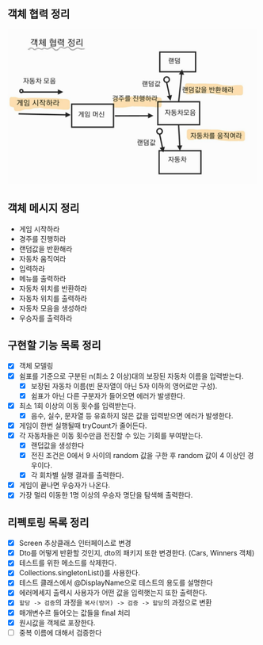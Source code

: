 ## 객체 협력 정리

![객체 협력 정리](../../../../../image/객체협력정리.jpeg)

## 객체 메시지 정리

- 게임 시작하라
- 경주를 진행하라
- 랜덤값을 반환해라
- 자동차 움직여라
- 입력하라
- 메뉴를 출력하라
- 자동차 위치를 반환하라
- 자동차 위치를 출력하라
- 자동차 모음을 생성하라
- 우승자를 출력하라

## 구현할 기능 목록 정리

- [x] 객체 모델링
- [x] 쉼표를 기준으로 구분된 n(최소 2 이상)대의 보장된 자동차 이름을 입력받는다.
    - [x] 보장된 자동차 이름(빈 문자열이 아닌 5자 이하의 영어로만 구성).
    - [x] 쉼표가 아닌 다른 구분자가 들어오면 에러가 발생한다.
- [x] 최소 1회 이상의 이동 횟수를 입력받는다.
    - [x] 음수, 실수, 문자열 등 유효하지 않은 값을 입력받으면 에러가 발생한다.
- [x] 게임이 한번 실행될때 tryCount가 줄어든다.
- [x] 각 자동차들은 이동 횟수만큼 전진할 수 있는 기회를 부여받는다.
    - [x] 랜덥값을 생성한다
    - [x] 전진 조건은 0에서 9 사이의 random 값을 구한 후 random 값이 4 이상인 경우이다.
    - [x] 각 회차별 실행 결과를 출력한다.
- [x] 게임이 끝나면 우승자가 나온다.
- [x] 가장 멀리 이동한 1명 이상의 우승자 명단을 탐색해 출력한다.

## 리펙토링 목록 정리

- [x] Screen 추상클래스 인터페이스로 변경
- [x] Dto를 어떻게 반환할 것인지, dto의 패키지 또한 변경한다. (Cars, Winners 객체)
- [x] 테스트를 위한 메소드를 삭제한다.
- [x] Collections.singletonList()를 사용한다.
- [x] 테스트 클래스에서 @DisplayName으로 테스트의 용도를 설명한다
- [x] 에러메세지 출력시 사용자가 어떤 값을 입력햇는지 또한 출력한다.
- [x] `할당 -> 검증`의 과정을 `복사(방어) -> 검증 -> 할당`의 과정으로 변환
- [x] 매개변수르 들어오는 값들을 final 처리
- [x] 원시값을 객체로 포장한다.
- [ ] 중복 이름에 대해서 검증한다